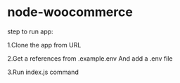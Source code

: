 # node-woocommerce

step to run app:

1.Clone the app from URL

2.Get a references from .example.env And add a .env file

3.Run index.js command 
